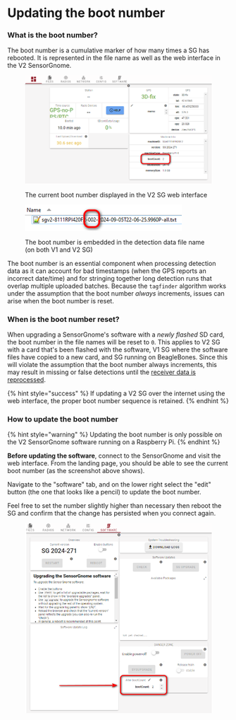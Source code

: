 # Updating the boot number

### What is the boot number?

The boot number is a cumulative marker of how many times a SG has rebooted. It is represented in the file name as well as the web interface in the V2 SensorGnome.&#x20;

<figure><img src="../.gitbook/assets/2025-01-22_112412.png" alt=""><figcaption><p>The current boot number displayed in the V2 SG web interface</p></figcaption></figure>

<figure><img src="../.gitbook/assets/2025-01-22_115538 (1).png" alt=""><figcaption><p>The boot number is embedded in the detection data file name (on both V1 and V2 SG)</p></figcaption></figure>

The boot number is an essential component when processing detection data as it can account for bad timestamps (when the GPS reports an incorrect date/time) and for stringing together long detection runs that overlap multiple uploaded batches. Because the `tagfinder` algorithm works under the assumption that the boot number _always_ increments, issues can arise when the boot number is reset.

### When is the boot number reset?

When upgrading a SensorGnome's software with a _newly flashed_ SD card, the boot number in the file names will be reset to `0`. This applies to V2 SG with a card that's been flashed with the software,  V1 SG where the software files have copied to a new card, and SG running on BeagleBones. Since this will violate the assumption that the boot number always increments, this may result in missing or false detections until the [receiver data is reprocessed](https://docs.motus.org/en/about-motus/how-data-are-processed/reprocessing-receiver-data).

{% hint style="success" %}
If updating a V2 SG over the internet using the web interface, the proper boot number sequence is retained.
{% endhint %}

### How to update the boot number

{% hint style="warning" %}
Updating the boot number is only possible on the V2 SensorGnome software running on a Raspberry Pi.
{% endhint %}

**Before updating the software**, connect to the SensorGnome and visit the web interface. From the landing page, you should be able to see the current boot number (as the screenshot above shows).

Navigate to the "software" tab, and on the lower right select the "edit" button (the one that looks like a pencil) to update the boot number.&#x20;

Feel free to set the number slightly higher than necessary then reboot the SG and confirm that the change has persisted when you connect again.

<figure><img src="../.gitbook/assets/2025-01-22_111841 (1).png" alt=""><figcaption></figcaption></figure>

